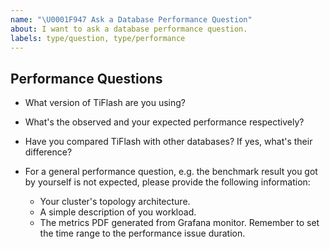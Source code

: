 ```yaml
---
name: "\U0001F947 Ask a Database Performance Question"
about: I want to ask a database performance question.
labels: type/question, type/performance
---
```


## Performance Questions

- What version of TiFlash are you using?

- What's the observed and your expected performance respectively?

- Have you compared TiFlash with other databases? If yes, what's their difference?

- For a general performance question, e.g. the benchmark result you got by yourself is not expected, please provide the following information:
    - Your cluster's topology architecture.
    - A simple description of you workload.
    - The metrics PDF generated from Grafana monitor. Remember to set the time range to the performance issue duration.
